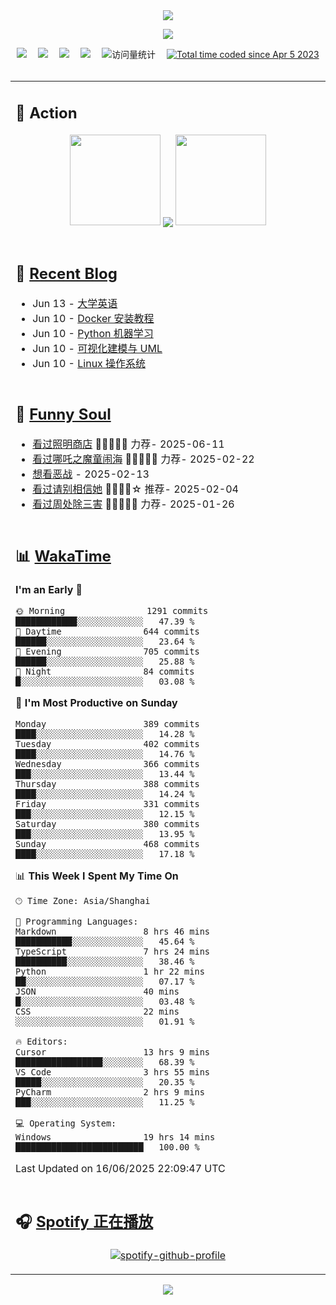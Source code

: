 <div align="center">

<img src="https://capsule-render.vercel.app/api?type=waving&color=timeGradient&height=300&&section=header&text=HI%20THERE!&fontSize=90&fontAlign=50&fontAlignY=30&desc=I%E2%80%99m%20@LI%20SIR%20%F0%9F%91%8B&descAlign=50&descSize=30&descAlignY=60&animation=twinkling" />

<div align="center">

  <!-- knock code pictures 敲代码的图片 -->
  <img order-radius="100px" src="https://img.lisir.me/image/my/001.gif"><br>

  <!-- profile logo 个人资料徽标 -->
  <div align="center">
    <a href="https://lisir.me/" title="点击跳转"><img src="https://img.shields.io/badge/Blog-%E4%B8%AA%E4%BA%BA%E5%8D%9A%E5%AE%A2-red"></a>&emsp;
    <a href="https://photo.lisir.me/" title="点击跳转"><img src="https://img.shields.io/badge/Photo-%E6%97%B6%E5%85%89%E7%9B%B8%E5%86%8C-blue"></a>&emsp;
    <a href="https://cloud.lisir.me/" title="点击跳转"><img src="https://img.shields.io/badge/Cloud%20Disk-%E6%88%91%E7%9A%84%E4%BA%91%E7%9B%98-green"></a>&emsp;
    <a href="https://nz.lisir.me/" title="点击跳转"><img src="https://img.shields.io/badge/%E5%93%AA%E5%90%92-%E7%9B%91%E6%8E%A7%E9%9D%A2%E6%9D%BF-blueviolet"></a>&emsp;
    <!-- visitor -->
    <img src="https://komarev.com/ghpvc/?username=wkwbk&label=Views&color=orange&style=flat" alt="访问量统计" />&emsp;
    <a href="https://wakatime.com/@2237354f-824a-4472-ae76-c1eca96c8908"><img src="https://wakatime.com/badge/user/2237354f-824a-4472-ae76-c1eca96c8908.svg" alt="Total time coded since Apr 5 2023" /></a>
  </div>

</div>

<br>

<div align="center">

<table>

<tr><td>

## 🚀 Action

<!-- github-readme-streak-stats 连续提交代码天数记录 -->
<div align="center">
  <img width="145" src="https://img.lisir.me/image/my/002.png">
  <img align="center" src="https://github-readme-stats.vercel.app/api?username=wkwbk&show_icons=true&theme=transparent">
  <img width="145" src="https://img.lisir.me/image/my/001.png">
</div>

<br>

</td></tr>

<tr><td>

<!-- 近期博客 -->
## 📃 [Recent Blog](https://lisir.me/)

<!-- feed start -->
- Jun 13 - [大学英语](https://lisir.me/Exam/XASYU/第一年下学期/2025-07-03/大学英语)
- Jun 10 - [Docker 安装教程](https://lisir.me/Notes/Sys/Docker/00.Docker-安装教程)
- Jun 10 - [Python 机器学习](https://lisir.me/Exam/XASYU/第一年下学期/2025-06-30/Python-机器学习)
- Jun 10 - [可视化建模与 UML](https://lisir.me/Exam/XASYU/第一年下学期/2025-06-30/UML-可视化建模与)
- Jun 10 - [Linux 操作系统](https://lisir.me/Exam/XASYU/第一年下学期/2025-07-01/Linux-操作系统)
<!-- feed end -->

</td></tr>

<tr><td>

<!-- 豆瓣 -->
## 🤾 [Funny Soul](https://movie.douban.com/people/li778057151)

<!-- START_SECTION:douban -->
* <a href='https://movie.douban.com/subject/36318331/' target='_blank'>看过照明商店</a> 🌟🌟🌟🌟🌟 力荐- 2025-06-11
* <a href='https://movie.douban.com/subject/34780991/' target='_blank'>看过哪吒之魔童闹海</a> 🌟🌟🌟🌟🌟 力荐- 2025-02-22
* <a href='https://movie.douban.com/subject/10604851/' target='_blank'>想看恶战</a> - 2025-02-13
* <a href='https://movie.douban.com/subject/35295017/' target='_blank'>看过请别相信她</a> 🌟🌟🌟🌟☆ 推荐- 2025-02-04
* <a href='https://movie.douban.com/subject/36151692/' target='_blank'>看过周处除三害</a> 🌟🌟🌟🌟🌟 力荐- 2025-01-26
<!-- END_SECTION:douban -->

</td></tr>

<tr><td>

<!-- wakatime 统计 -->
## 📊 [WakaTime](https://wakatime.com/@wkwbk)

<!--START_SECTION:waka-->
**I'm an Early 🐤** 

```text
🌞 Morning                1291 commits        ████████████░░░░░░░░░░░░░   47.39 % 
🌆 Daytime                644 commits         ██████░░░░░░░░░░░░░░░░░░░   23.64 % 
🌃 Evening                705 commits         ██████░░░░░░░░░░░░░░░░░░░   25.88 % 
🌙 Night                  84 commits          █░░░░░░░░░░░░░░░░░░░░░░░░   03.08 % 
```
📅 **I'm Most Productive on Sunday** 

```text
Monday                   389 commits         ████░░░░░░░░░░░░░░░░░░░░░   14.28 % 
Tuesday                  402 commits         ████░░░░░░░░░░░░░░░░░░░░░   14.76 % 
Wednesday                366 commits         ███░░░░░░░░░░░░░░░░░░░░░░   13.44 % 
Thursday                 388 commits         ████░░░░░░░░░░░░░░░░░░░░░   14.24 % 
Friday                   331 commits         ███░░░░░░░░░░░░░░░░░░░░░░   12.15 % 
Saturday                 380 commits         ███░░░░░░░░░░░░░░░░░░░░░░   13.95 % 
Sunday                   468 commits         ████░░░░░░░░░░░░░░░░░░░░░   17.18 % 
```


📊 **This Week I Spent My Time On** 

```text
🕑︎ Time Zone: Asia/Shanghai

💬 Programming Languages: 
Markdown                 8 hrs 46 mins       ███████████░░░░░░░░░░░░░░   45.64 % 
TypeScript               7 hrs 24 mins       ██████████░░░░░░░░░░░░░░░   38.46 % 
Python                   1 hr 22 mins        ██░░░░░░░░░░░░░░░░░░░░░░░   07.17 % 
JSON                     40 mins             █░░░░░░░░░░░░░░░░░░░░░░░░   03.48 % 
CSS                      22 mins             ░░░░░░░░░░░░░░░░░░░░░░░░░   01.91 % 

🔥 Editors: 
Cursor                   13 hrs 9 mins       █████████████████░░░░░░░░   68.39 % 
VS Code                  3 hrs 55 mins       █████░░░░░░░░░░░░░░░░░░░░   20.35 % 
PyCharm                  2 hrs 9 mins        ███░░░░░░░░░░░░░░░░░░░░░░   11.25 % 

💻 Operating System: 
Windows                  19 hrs 14 mins      █████████████████████████   100.00 % 
```


 Last Updated on 16/06/2025 22:09:47 UTC
<!--END_SECTION:waka-->

</td></tr>

<tr><td>

## 🎧 [Spotify 正在播放](https://open.spotify.com/user/31s4ftvnfnus65uynvxmxu7rkfom)

<div align="center">

  [![spotify-github-profile](https://spotify-github-profile.kittinanx.com/api/view?uid=31s4ftvnfnus65uynvxmxu7rkfom&cover_image=true&theme=default&show_offline=true&background_color=121212&interchange=true&bar_color_cover=true)](https://spotify-github-profile.kittinanx.com/api/view?uid=31s4ftvnfnus65uynvxmxu7rkfom&redirect=true)

</div>

</td></tr>

</table>

</div>

<img src="https://capsule-render.vercel.app/api?type=waving&color=timeGradient&height=300&&section=footer&text=THE%20END!&fontSize=90&fontAlign=50&fontAlignY=70&desc=Hope%20your%20program%20is%20bug-free!&descAlign=50&descSize=30&descAlignY=40&animation=twinkling" />

</div>
